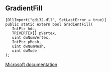 ## GradientFill

```
[DllImport("gdi32.dll", SetLastError = true)]
public static extern bool GradientFill(
   IntPtr hdc,
   TRIVERTEX[] pVertex,
   uint dwNumVertex,
   IntPtr pMesh,
   uint dwNumMesh,
   uint dwMode
);
```

[Microsoft documentation](https://docs.microsoft.com/en-us/windows/win32/api/wingdi/nf-wingdi-gradientfill)
